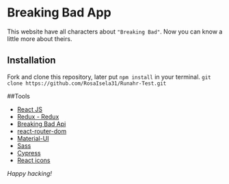 # Breaking Bad App

This website have all characters about `"Breaking Bad"`. Now you can know a little more about theirs.

## Installation
Fork and clone this repository, later put `npm install` in your terminal.
`git clone https://github.com/RosaIsela31/Runahr-Test.git`

##Tools
* [React JS](https://es.reactjs.org/)
* [Redux - Redux](https://redux.js.org/basics/usage-with-react/)
* [Breaking Bad Api](https://breakingbadapi.com/)
* [react-router-dom](https://www.npmjs.com/package/react-router-dom)
* [Material-UI](https://material-ui.com/)
* [Sass](https://sass-lang.com/)
* [Cypress](https://www.cypress.io/)
* [React icons](https://react-icons.netlify.com/#/)


_Happy hacking!_